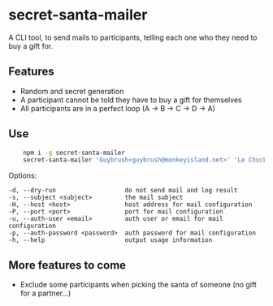 secret-santa-mailer
===================

A CLI tool, to send mails to participants, telling each one who they need to buy a gift for.


Features
--------

- Random and secret generation
- A participant cannot be told they have to buy a gift for themselves
- All participants are in a perfect loop (A -> B -> C -> D -> A)


Use
---

```bash
    npm i -g secret-santa-mailer
    secret-santa-mailer 'Guybrush<guybrush@monkeyisland.net>' 'Le Chuck<le-chuck@monkeyisland.net>' 'Elaine<elaine@monkeyisland.net>' -d
```

Options:
```
-d, --dry-run                   do not send mail and log result
-s, --subject <subject>         the mail subject
-H, --host <host>               host address for mail configuration
-P, --port <port>               port for mail configuration
-u, --auth-user <email>         auth user or email for mail configuration
-p, --auth-password <password>  auth password for mail configuration
-h, --help                      output usage information
```

More features to come
---------------------

- Exclude some participants when picking the santa of someone (no gift for a partner...)
